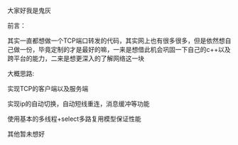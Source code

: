 ﻿大家好我是鬼灰

前言：

其实一直都想做一个TCP端口转发的代码，其实网上也有很多很多，但是依然想自己做一份，毕竟定制的才是最好的嘛，一来是想借此机会巩固一下自己的c++以及跨平台的能力，二来是想更深入的了解网络这一块

大概思路:

实现TCP的客户端以及服务端

实现ip的自动切换，自动短线重连，消息缓冲等功能

使用基本的多线程+select多路复用模型保证性能

其他暂未想好
